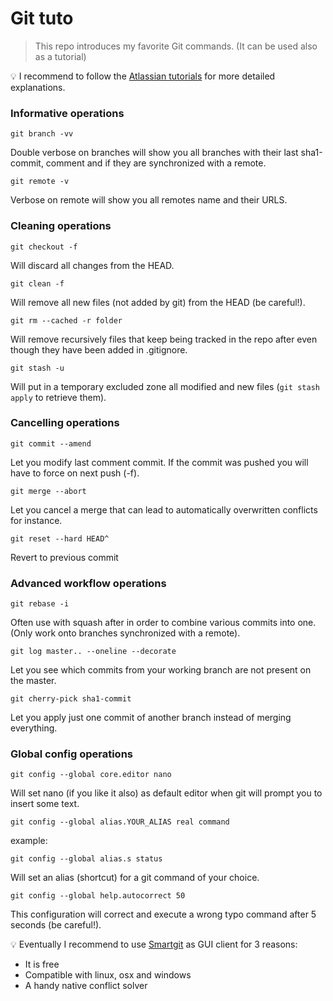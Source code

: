 # Git tuto

>This repo introduces my favorite Git commands. (It can be used also as a tutorial)

:bulb: I recommend to follow the [Atlassian tutorials](https://www.atlassian.com/git/tutorials/) for more detailed explanations.

### Informative operations

`git branch -vv`

Double verbose on branches will show you all branches with their last sha1-commit, comment
and if they are synchronized with a remote.

`git remote -v`

Verbose on remote will show you all remotes name and their URLS.

### Cleaning operations

`git checkout -f`

Will discard all changes from the HEAD.

`git clean -f`

Will remove all new files (not added by git) from the HEAD (be careful!).

`git rm --cached -r folder`

Will remove recursively files that keep being tracked in the repo after even though they have been added in .gitignore.

`git stash -u`

Will put in a temporary excluded zone all modified and new files (`git stash apply` to retrieve them).

### Cancelling operations

`git commit --amend`

Let you modify last comment commit. If the commit was pushed you will have to force on next push (-f).

`git merge --abort`

Let you cancel a merge that can lead to automatically overwritten conflicts for instance.

`git reset --hard HEAD^`

Revert to previous commit

### Advanced workflow operations

`git rebase -i`

Often use with squash after in order to combine various commits into one. (Only work onto branches synchronized with a remote).

`git log master.. --oneline --decorate`

Let you see which commits from your working branch are not present on the master.

`git cherry-pick sha1-commit`

Let you apply just one commit of another branch instead of merging everything.

### Global config operations

`git config --global core.editor nano`

Will set nano (if you like it also) as default editor when git will prompt you to insert some text.

`git config --global alias.YOUR_ALIAS real command`

example:

`git config --global alias.s status`

Will set an alias (shortcut) for a git command of your choice.

`git config --global help.autocorrect 50`

This configuration will correct and execute a wrong typo command after 5 seconds (be careful!).

:bulb: Eventually I recommend to use [Smartgit](http://www.syntevo.com/smartgit) as GUI client for 3 reasons:

- It is free
- Compatible with linux, osx and windows
- A handy native conflict solver
